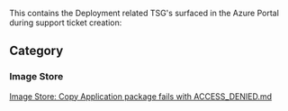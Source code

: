 This contains the Deployment related TSG's surfaced in the Azure Portal during support ticket creation:

## **Category**

### **Image Store**
[Image Store: Copy Application package fails with ACCESS_DENIED.md](./Image%20Store%20Copy%20Application%20package%20fails%20with%20ACCESS_DENIED.md)
